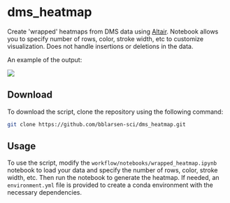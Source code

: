 # dms_heatmap
Create 'wrapped' heatmaps from DMS data using [Altair](https://altair-viz.github.io). Notebook allows you to specify number of rows, color, stroke width, etc to customize visualization. Does not handle insertions or deletions in the data. 

An example of the output:

<img src="./results/e2_entry_heatmap.png">

## Download

To download the script, clone the repository using the following command:

```bash
git clone https://github.com/bblarsen-sci/dms_heatmap.git
```

## Usage

To use the script, modify the `workflow/notebooks/wrapped_heatmap.ipynb` notebook to load your data and specify the number of rows, color, stroke width, etc. Then run the notebook to generate the heatmap. If needed, an `environment.yml` file is provided to create a conda environment with the necessary dependencies.


